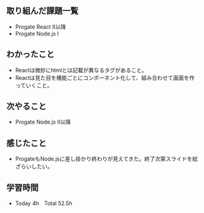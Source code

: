 ## 取り組んだ課題一覧  
- Progate React Ⅱ以降
- Progate Node.js Ⅰ
## わかったこと  
- Reactは微妙にhtmlとは記載が異なるタグがあること。
- Reactは見た目を機能ごとにコンポーネント化して、組み合わせて画面を作っていくこと。
## 次やること  
- Progate Node.js Ⅱ以降
## 感じたこと  
- ProgateもNode.jsに差し掛かり終わりが見えてきた。終了次第スライドを総ざらいしたい。
## 学習時間  
- Today 4h　Total 52.5h
